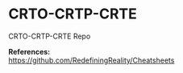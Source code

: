 # CRTO-CRTP-CRTE
CRTO-CRTP-CRTE Repo

<B>References:</B>
<BR>
https://github.com/RedefiningReality/Cheatsheets


